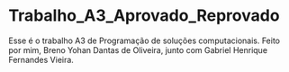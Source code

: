 # Trabalho_A3_Aprovado_Reprovado
Esse é o trabalho A3 de Programação de soluções computacionais. Feito por mim, Breno Yohan Dantas de Oliveira, junto com Gabriel Henrique Fernandes Vieira.

